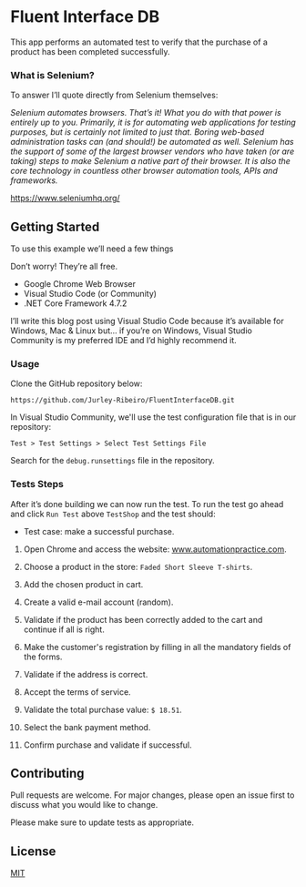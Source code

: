 # Fluent Interface DB
This app performs an automated test to verify that the purchase of a product has been completed successfully.

  ### What is Selenium?
To answer I’ll quote directly from Selenium themselves:

  *Selenium automates browsers. That’s it! What you do with that power is entirely up to you. Primarily, it is for automating web applications for testing purposes, but is certainly not limited to just that. Boring web-based administration tasks can (and should!) be automated as well.*
  *Selenium has the support of some of the largest browser vendors who have taken (or are taking) steps to make Selenium a native part of their browser. It is also the core technology in countless other browser automation tools, APIs and frameworks.*

https://www.seleniumhq.org/

  ## Getting Started

To use this example we’ll need a few things

Don’t worry! They’re all free.

- Google Chrome Web Browser
- Visual Studio Code (or Community)
- .NET Core Framework 4.7.2

I’ll write this blog post using Visual Studio Code because it’s available for Windows, Mac & Linux but… if you’re on Windows, Visual Studio Community is my preferred IDE and I’d highly recommend it.

### Usage

Clone the GitHub repository below:
```
https://github.com/Jurley-Ribeiro/FluentInterfaceDB.git
```

In Visual Studio Community, we'll use the test configuration file that is in our repository:

```
Test > Test Settings > Select Test Settings File
```
Search for the `debug.runsettings` file in the repository.

 ### Tests Steps

After it’s done building we can now run the test. To run the test go ahead and click `Run Test` above `TestShop` and the test should:
  * Test case: make a successful purchase. 

  1. Open Chrome and access the website: www.automationpractice.com.

  2. Choose a product in the store: `Faded Short Sleeve T-shirts`.

  3. Add the chosen product in cart.

  4. Create a valid e-mail account (random).

  5. Validate if the product has been correctly added to the cart and continue if all is right.

  6. Make the customer's registration by filling in all the mandatory fields of the forms.

  7. Validate if the address is correct.

  8. Accept the terms of service.

  9. Validate the total purchase value: `$ 18.51`.

  10. Select the bank payment method.

  11. Confirm purchase and validate if successful.
  
  ## Contributing
Pull requests are welcome. For major changes, please open an issue first to discuss what you would like to change.

Please make sure to update tests as appropriate.

## License
[MIT](https://choosealicense.com/licenses/mit/)

